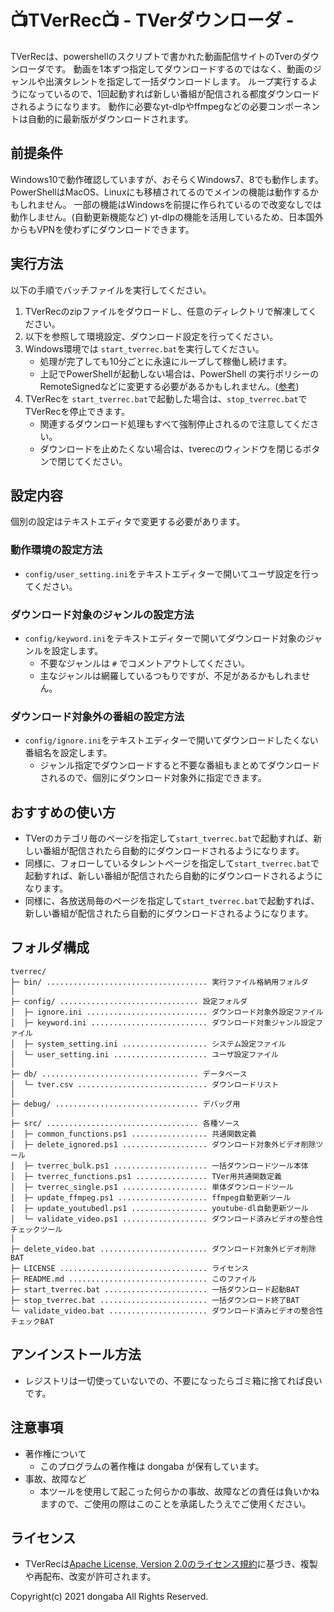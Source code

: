 # :tv:**TVerRec**:tv: - TVerダウンローダ -
TVerRecは、powershellのスクリプトで書かれた動画配信サイトのTverのダウンローダです。
動画を1本ずつ指定してダウンロードするのではなく、動画のジャンルや出演タレントを指定して一括ダウンロードします。
ループ実行するようになっているので、1回起動すれば新しい番組が配信される都度ダウンロードされるようになります。
動作に必要なyt-dlpやffmpegなどの必要コンポーネントは自動的に最新版がダウンロードされます。

## 前提条件
Windows10で動作確認していますが、おそらくWindows7、8でも動作します。
PowerShellはMacOS、Linuxにも移植されてるのでメインの機能は動作するかもしれません。
一部の機能はWindowsを前提に作られているので改変なしでは動作しません。(自動更新機能など)
yt-dlpの機能を活用しているため、日本国外からもVPNを使わずにダウンロードできます。

## 実行方法
以下の手順でバッチファイルを実行してください。
1. TVerRecのzipファイルをダウロードし、任意のディレクトリで解凍してください。
2. 以下を参照して環境設定、ダウンロード設定を行ってください。
3. Windows環境では `start_tverrec.bat`を実行してください。
    - 処理が完了しても10分ごとに永遠にループして稼働し続けます。
    - 上記でPowerShellが起動しない場合は、PowerShell の実行ポリシーのRemoteSignedなどに変更する必要があるかもしれません。([参考](https://bit.ly/32HAwOK))
4. TVerRecを `start_tverrec.bat`で起動した場合は、`stop_tverrec.bat`でTVerRecを停止できます。
    - 関連するダウンロード処理もすべて強制停止されるので注意してください。
    - ダウンロードを止めたくない場合は、tverecのウィンドウを閉じるボタンで閉じてください。

## 設定内容
個別の設定はテキストエディタで変更する必要があります。
### 動作環境の設定方法
- `config/user_setting.ini`をテキストエディターで開いてユーザ設定を行ってください。
### ダウンロード対象のジャンルの設定方法
- `config/keyword.ini`をテキストエディターで開いてダウンロード対象のジャンルを設定します。
    - 不要なジャンルは `#` でコメントアウトしてください。
    - 主なジャンルは網羅しているつもりですが、不足があるかもしれません。
### ダウンロード対象外の番組の設定方法
- `config/ignore.ini`をテキストエディターで開いてダウンロードしたくない番組名を設定します。
    - ジャンル指定でダウンロードすると不要な番組もまとめてダウンロードされるので、個別にダウンロード対象外に指定できます。

## おすすめの使い方
- TVerのカテゴリ毎のページを指定して`start_tverrec.bat`で起動すれば、新しい番組が配信されたら自動的にダウンロードされるようになります。
- 同様に、フォローしているタレントページを指定して`start_tverrec.bat`で起動すれば、新しい番組が配信されたら自動的にダウンロードされるようになります。
- 同様に、各放送局毎のページを指定して`start_tverrec.bat`で起動すれば、新しい番組が配信されたら自動的にダウンロードされるようになります。

## フォルダ構成
```
tverrec/
├─ bin/ .................................... 実行ファイル格納用フォルダ
│
├─ config/ ............................... 設定フォルダ
│  ├─ ignore.ini ........................... ダウンロード対象外設定ファイル
│  ├─ keyword.ini .......................... ダウンロード対象ジャンル設定ファイル
│  ├─ system_setting.ini ................... システム設定ファイル
│  └─ user_setting.ini ..................... ユーザ設定ファイル
│
├─ db/ ................................... データベース
│  └─ tver.csv ............................. ダウンロードリスト
│
├─ debug/ ................................ デバッグ用
│
├─ src/ .................................. 各種ソース
│  ├─ common_functions.ps1 ................. 共通関数定義
│  ├─ delete_ignored.ps1 ................... ダウンロード対象外ビデオ削除ツール
│  ├─ tverrec_bulk.ps1 ..................... 一括ダウンロードツール本体
│  ├─ tverrec_functions.ps1 ................ TVer用共通関数定義
│  ├─ tverrec_single.ps1 ................... 単体ダウンロードツール
│  ├─ update_ffmpeg.ps1 .................... ffmpeg自動更新ツール
│  ├─ update_youtubedl.ps1 ................. youtube-dl自動更新ツール
│  └─ validate_video.ps1 ................... ダウンロード済みビデオの整合性チェックツール
│
├─ delete_video.bat ........................ ダウンロード対象外ビデオ削除BAT
├─ LICENSE ................................. ライセンス
├─ README.md ............................... このファイル
├─ start_tverrec.bat ....................... 一括ダウンロード起動BAT
├─ stop_tverrec.bat ........................ 一括ダウンロード終了BAT
└─ validate_video.bat ...................... ダウンロード済みビデオの整合性チェックBAT
```

## アンインストール方法
- レジストリは一切使っていないでの、不要になったらゴミ箱に捨てれば良いです。

## 注意事項
- 著作権について
    - このプログラムの著作権は dongaba が保有しています。
- 事故、故障など
    - 本ツールを使用して起こった何らかの事故、故障などの責任は負いかねますので、ご使用の際はこのことを承諾したうえでご使用ください。

## ライセンス
- TVerRecは[Apache License, Version 2.0のライセンス規約](http://www.apache.org/licenses/LICENSE-2.0)に基づき、複製や再配布、改変が許可されます。

Copyright(c) 2021 dongaba All Rights Reserved.


